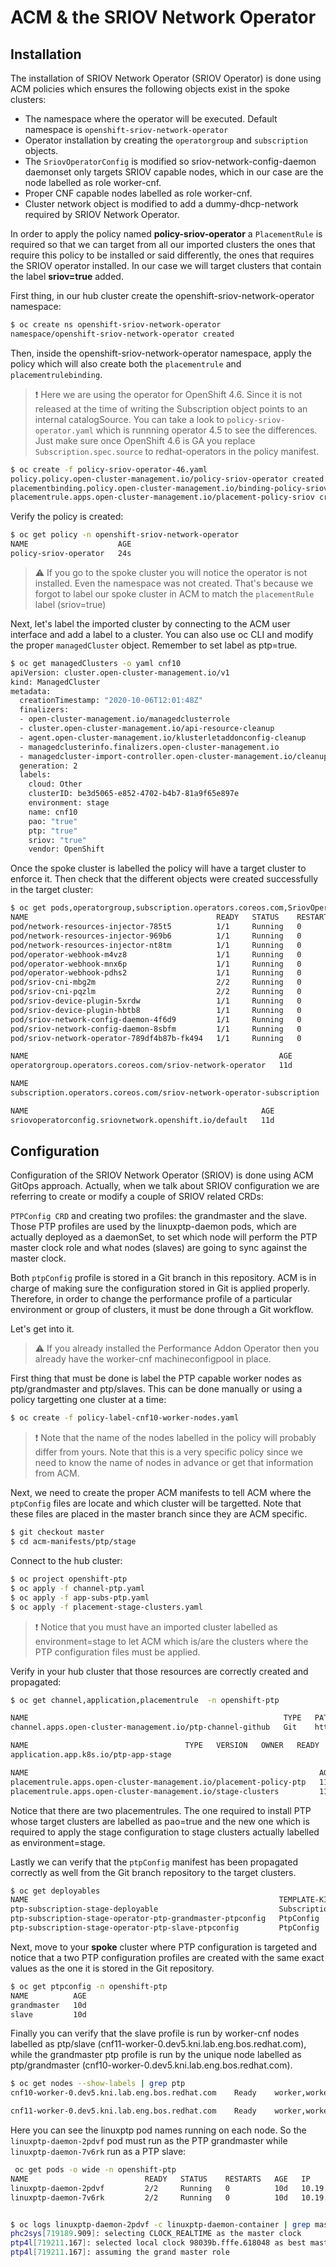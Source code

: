# ACM & the SRIOV Network Operator

## Installation

The installation of SRIOV Network Operator (SRIOV Operator) is done using ACM policies which ensures the following objects exist in the spoke clusters:

* The namespace where the operator will be executed. Default namespace is `openshift-sriov-network-operator`
* Operator installation by creating the `operatorgroup` and `subscription` objects.
* The `SriovOperatorConfig` is modified so sriov-network-config-daemon daemonset only targets SRIOV capable nodes, which in our case are the node labelled as role worker-cnf.
* Proper CNF capable nodes labelled as role worker-cnf.
* Cluster network object is modified to add a dummy-dhcp-network required by SRIOV Network Operator.

In order to apply the policy named **policy-sriov-operator** a `PlacementRule` is required so that we can target from all our imported clusters the ones that require this policy to be installed or said differently, the ones that requires the SRIOV operator installed. In our case we will target clusters that contain the label **sriov=true** added.

First thing, in our hub cluster create the openshift-sriov-network-operator namespace:

```sh
$ oc create ns openshift-sriov-network-operator
namespace/openshift-sriov-network-operator created
```

Then, inside the openshift-sriov-network-operator namespace, apply the policy which will also create both the `placementrule` and `placementrulebinding`.

> :exclamation: Here we are using the operator for OpenShift 4.6. Since it is not released at the time of writing the Subscription object points to an internal catalogSource. You can take a look to `policy-sriov-operator.yaml` which is runnning operator 4.5 to see the differences. Just make sure once OpenShift 4.6 is GA you replace `Subscription.spec.source` to redhat-operators in the policy manifest.

```sh
$ oc create -f policy-sriov-operator-46.yaml 
policy.policy.open-cluster-management.io/policy-sriov-operator created
placementbinding.policy.open-cluster-management.io/binding-policy-sriov created
placementrule.apps.open-cluster-management.io/placement-policy-sriov created
```

Verify the policy is created:

```sh
$ oc get policy -n openshift-sriov-network-operator
NAME                    AGE
policy-sriov-operator   24s
```

> :warning: If you go to the spoke cluster you will notice the operator is not installed. Even the namespace was not created. That's because we forgot to label our spoke cluster in ACM to match the `placementRule` label (sriov=true)

Next, let's label the imported cluster by connecting to the ACM user interface and add a label to a cluster. You can also use oc CLI and modify the proper `managedCluster` object. Remember to set label as ptp=true.

```sh
$ oc get managedClusters -o yaml cnf10
apiVersion: cluster.open-cluster-management.io/v1
kind: ManagedCluster
metadata:
  creationTimestamp: "2020-10-06T12:01:48Z"
  finalizers:
  - open-cluster-management.io/managedclusterrole
  - cluster.open-cluster-management.io/api-resource-cleanup
  - agent.open-cluster-management.io/klusterletaddonconfig-cleanup
  - managedclusterinfo.finalizers.open-cluster-management.io
  - managedcluster-import-controller.open-cluster-management.io/cleanup
  generation: 2
  labels:
    cloud: Other
    clusterID: be3d5065-e852-4702-b4b7-81a9f65e897e
    environment: stage
    name: cnf10
    pao: "true"
    ptp: "true"
    sriov: "true"
    vendor: OpenShift
```

Once the spoke cluster is labelled the policy will have a target cluster to enforce it. Then check that the different objects were created successfully in the target cluster:

```sh
$ oc get pods,operatorgroup,subscription.operators.coreos.com,SriovOperatorConfig
NAME                                          READY   STATUS    RESTARTS   AGE
pod/network-resources-injector-785t5          1/1     Running   0          11d
pod/network-resources-injector-969b6          1/1     Running   0          11d
pod/network-resources-injector-nt8tm          1/1     Running   0          11d
pod/operator-webhook-m4vz8                    1/1     Running   0          11d
pod/operator-webhook-mnx6p                    1/1     Running   0          11d
pod/operator-webhook-pdhs2                    1/1     Running   0          11d
pod/sriov-cni-mbg2m                           2/2     Running   0          11d
pod/sriov-cni-pqzlm                           2/2     Running   0          10d
pod/sriov-device-plugin-5xrdw                 1/1     Running   0          2d8h
pod/sriov-device-plugin-hbtb8                 1/1     Running   0          5h8m
pod/sriov-network-config-daemon-4f6d9         1/1     Running   0          10d
pod/sriov-network-config-daemon-8sbfm         1/1     Running   0          11d
pod/sriov-network-operator-789df4b87b-fk494   1/1     Running   0          11d

NAME                                                        AGE
operatorgroup.operators.coreos.com/sriov-network-operator   11d

NAME                                                                    PACKAGE                  SOURCE                       CHANNEL
subscription.operators.coreos.com/sriov-network-operator-subscription   sriov-network-operator   performance-addon-operator   4.6

NAME                                                    AGE
sriovoperatorconfig.sriovnetwork.openshift.io/default   11d
```


## Configuration

Configuration of the SRIOV Network Operator (SRIOV) is done using ACM GitOps approach. Actually, when we talk about SRIOV configuration we are referring to create or modify a couple of SRIOV related CRDs:

`PTPConfig CRD` and creating two profiles: the grandmaster and the slave. Those PTP profiles are used by the linuxptp-daemon pods, which are actually deployed as a daemonSet, to set which node will perform the PTP master clock role and what nodes (slaves) are going to sync against the master clock.

Both `ptpConfig` profile is stored in a Git branch in this repository. ACM is in charge of making sure the configuration stored in Git is applied properly. Therefore, in order to change the performance profile of a particular environment or group of clusters, it must be done through a Git workflow.

Let's get into it.

> :warning: If you already installed the Performance Addon Operator then you already have the worker-cnf machineconfigpool in place.

First thing that must be done is label the PTP capable worker nodes as ptp/grandmaster and ptp/slaves. This can be done manually or using a policy targetting one cluster at a time:

```sh
$ oc create -f policy-label-cnf10-worker-nodes.yaml
```
> :exclamation: Note that the name of the nodes labelled in the policy will probably differ from yours. Note that this is a very specific policy since we need to know the name of nodes in advance or get that information from ACM. 

Next, we need to create the proper ACM manifests to tell ACM where the `ptpConfig` files are locate and which cluster will be targetted. Note that these files are placed in the master branch since they are ACM specific.

```sh
$ git checkout master
$ cd acm-manifests/ptp/stage
```
Connect to the hub cluster:

```sh
$ oc project openshift-ptp
$ oc apply -f channel-ptp.yaml
$ oc apply -f app-subs-ptp.yaml
$ oc apply -f placement-stage-clusters.yaml
```
> :exclamation: Notice that you must have an imported cluster labelled as environment=stage to let ACM which is/are the clusters where the PTP configuration files must be applied.

Verify in your hub cluster that those resources are correctly created and propagated:

```sh
$ oc get channel,application,placementrule  -n openshift-ptp

NAME                                                         TYPE   PATHNAME                                       AGE
channel.apps.open-cluster-management.io/ptp-channel-github   Git    https://github.com/alosadagrande/acm-cnf.git   11d

NAME                                   TYPE   VERSION   OWNER   READY   AGE
application.app.k8s.io/ptp-app-stage                                    11d

NAME                                                                 AGE    REPLICAS
placementrule.apps.open-cluster-management.io/placement-policy-ptp   119m   
placementrule.apps.open-cluster-management.io/stage-clusters         11d    
```
Notice that there are two placementrules. The one required to install PTP whose target clusters are labelled as pao=true and the new one which is required to apply the stage configuration to stage clusters actually labelled as environment=stage.

Lastly we can verify that the `ptpConfig` manifest has been propagated correctly as well from the Git branch repository to the target clusters.

```sh
$ oc get deployables
NAME                                                        TEMPLATE-KIND   TEMPLATE-APIVERSION                  AGE   STATUS
ptp-subscription-stage-deployable                           Subscription    apps.open-cluster-management.io/v1   11d   Propagated
ptp-subscription-stage-operator-ptp-grandmaster-ptpconfig   PtpConfig       ptp.openshift.io/v1                  11d   
ptp-subscription-stage-operator-ptp-slave-ptpconfig         PtpConfig       ptp.openshift.io/v1                  11d   
```

Next, move to your **spoke** cluster where PTP configuration is targeted and notice that a two PTP configuration profiles are created with the same exact values as the one it is stored in the Git repository.

```sh 
$ oc get ptpconfig -n openshift-ptp
NAME          AGE
grandmaster   10d
slave         10d
```

Finally you can verify that the slave profile is run by worker-cnf nodes labelled as ptp/slave (cnf11-worker-0.dev5.kni.lab.eng.bos.redhat.com), while the grandmaster ptp profile is run by the unique node labelled as ptp/grandmaster (cnf10-worker-0.dev5.kni.lab.eng.bos.redhat.com).

```sh
$ oc get nodes --show-labels | grep ptp
cnf10-worker-0.dev5.kni.lab.eng.bos.redhat.com    Ready    worker,worker-cnf   10d   v1.19.0+db1fc96   beta.kubernetes.io/arch=amd64,beta.kubernetes.io/os=linux,kubernetes.io/arch=amd64,kubernetes.io/hostname=cnf10-worker-0.dev5.kni.lab.eng.bos.redhat.com,kubernetes.io/os=linux,node-role.kubernetes.io/worker-cnf=,node-role.kubernetes.io/worker=,node.openshift.io/os_id=rhcos,ptp/grandmaster=

cnf11-worker-0.dev5.kni.lab.eng.bos.redhat.com    Ready    worker,worker-cnf   13d   v1.19.0+db1fc96   beta.kubernetes.io/arch=amd64,beta.kubernetes.io/os=linux,kubernetes.io/arch=amd64,kubernetes.io/hostname=cnf11-worker-0.dev5.kni.lab.eng.bos.redhat.com,kubernetes.io/os=linux,node-role.kubernetes.io/worker-cnf=,node-role.kubernetes.io/worker=,node.openshift.io/os_id=rhcos,ptp/slave=
```
Here you can see the linuxptp pod names running on each node. So the `linuxptp-daemon-2pdvf` pod must run as the PTP grandmaster while `linuxptp-daemon-7v6rk` run as a PTP slave:

```sh
 oc get pods -o wide -n openshift-ptp
NAME                          READY   STATUS    RESTARTS   AGE   IP              NODE                                              NOMINATED NODE   READINESS GATES
linuxptp-daemon-2pdvf         2/2     Running   0          10d   10.19.135.105   cnf10-worker-0.dev5.kni.lab.eng.bos.redhat.com    <none>           <none>
linuxptp-daemon-7v6rk         2/2     Running   0          10d   10.19.135.106   cnf11-worker-0.dev5.kni.lab.eng.bos.redhat.com    <none>           <none>


$ oc logs linuxptp-daemon-2pdvf -c linuxptp-daemon-container | grep master
phc2sys[719189.909]: selecting CLOCK_REALTIME as the master clock
ptp4l[719211.167]: selected local clock 98039b.fffe.618048 as best master
ptp4l[719211.167]: assuming the grand master role
```








